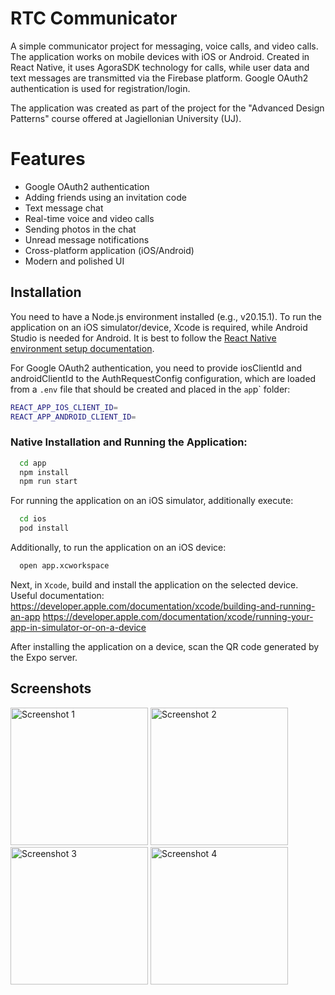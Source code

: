 
# RTC Communicator

A simple communicator project for messaging, voice calls, and video calls.
The application works on mobile devices with iOS or Android. Created in React Native, it uses AgoraSDK technology for calls, while user data and text messages are transmitted via the Firebase platform. Google OAuth2 authentication is used for registration/login.

The application was created as part of the project for the "Advanced Design Patterns" course offered at Jagiellonian University (UJ).


# Features

- Google OAuth2 authentication
- Adding friends using an invitation code
- Text message chat
- Real-time voice and video calls
- Sending photos in the chat
- Unread message notifications
- Cross-platform application (iOS/Android)
- Modern and polished UI


## Installation

You need to have a Node.js environment installed (e.g., v20.15.1). To run the application on an iOS simulator/device, Xcode is required, while Android Studio is needed for Android. It is best to follow the [React Native environment setup documentation](https://reactnative.dev/docs/set-up-your-environment
). 

For Google OAuth2 authentication, you need to provide iosClientId and androidClientId to the AuthRequestConfig configuration, which are loaded from a `.env` file that should be created and placed in the `ap`p` folder:

```bash
REACT_APP_IOS_CLIENT_ID=
REACT_APP_ANDROID_CLIENT_ID=
```

### Native Installation and Running the Application:

```bash
  cd app
  npm install
  npm run start
```

For running the application on an iOS simulator, additionally execute:

```bash
  cd ios
  pod install
```

Additionally, to run the application on an iOS device:

```bash
  open app.xcworkspace
```
Next, in `Xcode`, build and install the application on the selected device. Useful documentation:
https://developer.apple.com/documentation/xcode/building-and-running-an-app
https://developer.apple.com/documentation/xcode/running-your-app-in-simulator-or-on-a-device

After installing the application on a device, scan the QR code generated by the Expo server.

  
## Screenshots

<img src="https://github.com/user-attachments/assets/534d2939-c3ac-434f-beeb-25a86b3d7798" alt="Screenshot 1" width="220" />
<img src="https://github.com/user-attachments/assets/a8c84a84-1a8f-455a-877e-ace7bdbc16ae" alt="Screenshot 2" width="220" />
<img src="https://github.com/user-attachments/assets/9e4e2f13-475b-4796-a081-cb5590f6831d" alt="Screenshot 3" width="220" />
<img src="https://github.com/user-attachments/assets/c176cae8-f5b8-4143-b3f4-9b5995f515d0" alt="Screenshot 4" width="220" />


